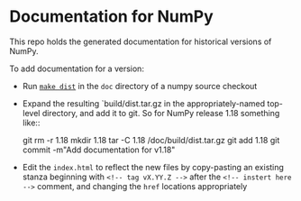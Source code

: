 # Documentation for NumPy

This repo holds the generated documentation for historical versions of NumPy.

To add documentation for a version:

- Run [`make dist`](http://www.numpy.org/devdocs/docs/howto_build_docs.html) in
  the `doc` directory of a numpy source checkout

- Expand the resulting `build/dist.tar.gz in the appropriately-named top-level
  directory, and add it to git. So for NumPy release 1.18 something like::

    git rm -r 1.18
    mkdir 1.18
    tar -C 1.18 <path-to-numpy>/doc/build/dist.tar.gz
    git add 1.18
    git commit -m"Add documentation for v1.18"

- Edit the `index.html` to reflect the new files by copy-pasting an existing
  stanza beginning with `<!-- tag vX.YY.Z -->` after the
  `<!-- instert here -->` comment, and changing the `href` locations
  appropriately

